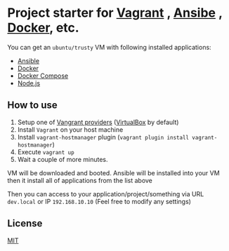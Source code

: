 # Project starter for [Vagrant](https://www.vagrantup.com/) , [Ansibe](https://www.ansible.com/) , [Docker](https://www.docker.com/), etc.

You can get an `ubuntu/trusty` VM with following installed applications:
* [Ansible](https://www.ansible.com/)
* [Docker](https://www.docker.com/)
* [Docker Compose](https://docs.docker.com/compose/)
* [Node.js](https://nodejs.org/)

## How to use

1. Setup one of [Vangrant providers](https://www.vagrantup.com/docs/providers/) ([VirtualBox](https://www.virtualbox.org/) by default)
2. Install `Vagrant` on your host machine
3. Install `vagrant-hostmanager` plugin (`vagrant plugin install vagrant-hostmanager`)
4. Execute `vagrant up`
5. Wait a couple of more minutes. 

VM will be downloaded and booted. Ansible will be installed into your VM then it install all of applications from the list above

Then you can access to your application/project/something via URL `dev.local` or IP `192.168.10.10` (Feel free to modify any settings)

## License
[MIT](https://github.com/kmisachenka/vagrant-ansible-docker-starter/blob/master/LICENSE)